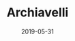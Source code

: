 ---
layout: post
title: "Archiavelli"
description: "Archiavelli"
date: 2019-05-31
tags: [articles, technology]
comments: true
share: true
---